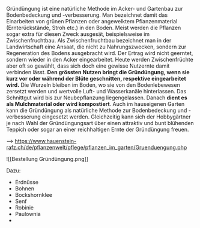 
Gründüngung ist eine natürliche Methode im Acker- und Gartenbau zur Bodenbedeckung und -verbesserung. Man bezeichnet damit das Einarbeiten von grünen Pflanzen oder angewelktem Pflanzenmaterial (Ernterückstände, Stroh etc.) in den Boden. Meist werden die Pflanzen sogar extra für diesen Zweck ausgesät, beispielsweise im Zwischenfruchtbau. Als Zwischenfruchtbau bezeichnet man in der Landwirtschaft eine Ansaat, die nicht zu Nahrungszwecken, sondern zur Regeneration des Bodens ausgebracht wird. Der Ertrag wird nicht geerntet, sondern wieder in den Acker eingearbeitet. Heute werden Zwischenfrüchte aber oft so gewählt, dass sich doch eine gewisse Nutzernte damit verbinden lässt.
**Den grössten Nutzen bringt die Gründüngung, wenn sie kurz vor oder während der Blüte geschnitten, respektive eingearbeitet wird.** Die Wurzeln bleiben im Boden, wo sie von den Bodenlebewesen zersetzt werden und wertvolle Luft- und Wasserkanäle hinterlassen. Das Schnittgut wird bis zur Neubepflanzung liegengelassen. Danach **dient es als Mulchmaterial oder wird kompostiert**.
Auch im hauseigenen Garten kann die Gründüngung als natürliche Methode zur Bodenbedeckung und -verbesserung eingesetzt werden. Gleichzeitig kann sich der Hobbygärtner je nach Wahl der Gründüngungsart über einen attraktiv und bunt blühenden Teppich oder sogar an einer reichhaltigen Ernte der Gründüngung freuen.

--> https://www.hauenstein-rafz.ch/de/pflanzenwelt/pflege/pflanzen_im_garten/Gruenduengung.php

![[Bestellung Gründüngung.png]]

Dazu:
- Erdnüsse
- Bohnen
- Bockshornklee
- Senf
- Robinie
- Paulownia
- 